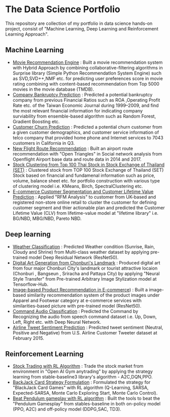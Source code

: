 # The Data Science Portfolio
 This repository are collection of my portfolio in data science hands-on project, consist of "Machine Learning, Deep Learning and Reinforcement Learning Approach".
 
## Machine Learning 
- [Movie Recommendation Engine](https://github.com/WarintornNawong/Portfolio/tree/main/Movie_Recommendation) : Built a movie recommendation system with Hybrid Approach  by combining collaborative-filtering algorithms in Surprise library (Simple Python RecommendatIon System Engine) such as SVD,SVD++,NMF etc. for predicting user preferences score in movie rating combining with content-based recommendation from Top 5000 movies in the movie database (TMDB).   
- [Company Bankruptcy Prediction](https://github.com/WarintornNawong/Portfolio/tree/main/Bankruptcy%20Prediction) : Predicted a potential bankruptcy company from previous Financial Ratios such as ROA ,Operating Profit Rate etc. of the Taiwan Economic Journal during 1999–2009, and find the most relevant financial information for indicating company surviability from ensemble-based algorithm such as Random Forest, Gradient Boosting etc.    
- [Customer Churn Prediction](https://github.com/WarintornNawong/Portfolio/tree/main/Customer_Churn_Prediction) : Predicted a potential churn customer from a given customer demographics, and customer service information of telco company that provided home phone and Internet services to 7043 customers in California in Q3.
- [New Flight Route Recommendation](https://github.com/WarintornNawong/Portfolio/tree/main/Airport_Route_Analysis) : Built an airport route recommendation with "Open Triangles" in Social network analysis from  Openflight Airport base data and route data in 2014 and 2017.
- [Stock Clustering from Top 100 Thai Stock in Stock Exchange of Thailand (SET)](https://github.com/WarintornNawong/Portfolio/tree/main/THAI%20STOCK%20CLUSTERING) : Clustered stock from TOP 100 Stock Exchange of Thailand (SET) Stock based on financial and fundamenal information such as price, volume, balance sheet etc. for portfolio construction with various type of clustering model i.e. KMeans, Birch, SpectralClustering etc.
- [E-commerce Customer Segmentation and Customer Lifetime Value Prediction](https://github.com/WarintornNawong/Portfolio/blob/main/E-commerce%20RFM%20&%20CLV%20Prediction/README.md) : Applied "RFM Analysis" to customer from UK-based and registered non-store online retail to cluster the customer for defining customer segment and thier actionable plan and predicted the Customer Lifetime Value (CLV) from lifetime-value model at "lifetime library" i.e. BG/NBD, MBG/NBD, Pareto NBD.  

## Deep learning
- [Weather Classification](https://github.com/WarintornNawong/Portfolio/blob/main/Weather%20Classification/README.md) : Predicted Weather condition (Sunrise, Rain, Cloudy and Shrine) from Multi-class weather dataset by applying pre-trained model Deep Residual Network (ResNet50).
- [Digital Art Generation from Chonburi's Landmark](https://github.com/WarintornNawong/Portfolio/tree/main/Digital_Art_Museum) : Produced digital art from four major Chonburi City's landmark or tourist attractive locaion  (Chonburi , Bangseun , Sriracha and  Pattaya City) by applying "Neural Style Transfer" from Pre-trained Arbitrary Image Stylization model at Tensorflow-Hub.
- [Image-based Product Recommendation in E-commerce](https://github.com/WarintornNawong/Portfolio/tree/main/Image-based%20product%20recommendation%20in%20E-commerce)) : Built a image-based similarity recommendation system of the product images under Apparel and Footwear category at e-commerce services with similarities-based picture with pre-trained model (ResNet50).
- [Command Audio Classification](https://github.com/WarintornNawong/Portfolio/tree/main/Command%20Audio%20Classification) : Predicted the Command by Recognizing the audio from speech command dataset i.e. Up, Down, Left, Right etc. with Deep Neural Network.
- [Airline Tweet Sentiment Prediction](https://github.com/WarintornNawong/Portfolio/blob/main/Airline%20Tweet%20Sentiment%20Prediction/README.md) : Predicted tweet sentiment (Neutral, Positive and Negative) from U.S. Airline Customer Tweeter dataset at February 2015.

## Reinforcement Learning
- [Stock Trading with RL Algorithm](https://github.com/WarintornNawong/Portfolio/tree/main/Stock%20Trading%20with%20RL%20Algorithm) : Trade the stock market from environment in "Open AI Gym anytrading" by applying the strategy learning from  stable-baseline3 library's algorithm - A2C,DQN,PPO.
- [BackJack Card Strategy Formulation](https://github.com/WarintornNawong/Portfolio/tree/main/BlackJack%20Card%20Strategy%20Formulation) : Formulated the strategy for "BlackJack Card Games" with RL algorithm (Q-Learning, SARSA, Expected-SARSA, Monte Carlo Exploring Start, Monte Carlo Control).
- [Beat Pendulum gameplay with RL algorithm](https://github.com/WarintornNawong/Portfolio/tree/main/Beat%20Pendulum%20gameplay%20with%20RL%20algorithm) : Built the tools to beat the "Pendulum Gamesplay" from stables-baseline in both on-policy model (PPO, A2C) and off-policy model (DDPG,SAC, TD3).
